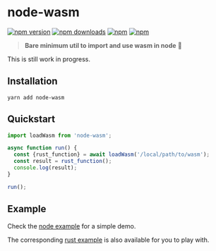 # node-wasm

[![npm version](https://img.shields.io/npm/v/node-wasm.svg?style=flat-square)](https://www.npmjs.com/package/node-wasm) [![npm downloads](https://img.shields.io/npm/dm/node-wasm.svg?style=flat-square)](https://www.npmjs.com/package/node-wasm) [![npm](https://img.shields.io/npm/dt/node-wasm.svg?style=flat-square)](https://www.npmjs.com/package/node-wasm) [![npm](https://img.shields.io/npm/l/node-wasm.svg?style=flat-square)](https://www.npmjs.com/package/node-wasm)

> **Bare minimum util to import and use wasm in node** :bullettrain_front:

This is still work in progress.

## Installation

```
yarn add node-wasm
```

## Quickstart

```javascript
import loadWasm from 'node-wasm';

async function run() {
  const {rust_function} = await loadWasm('/local/path/to/wasm');
  const result = rust_function();
  console.log(result);
}

run();
```

## Example
Check the [node example](https://github.com/yusinto/node-wasm/tree/master/example/node) for a 
simple demo.

The corresponding [rust example](https://github.com/yusinto/node-wasm/tree/master/example/rust) is
also available for you to play with.